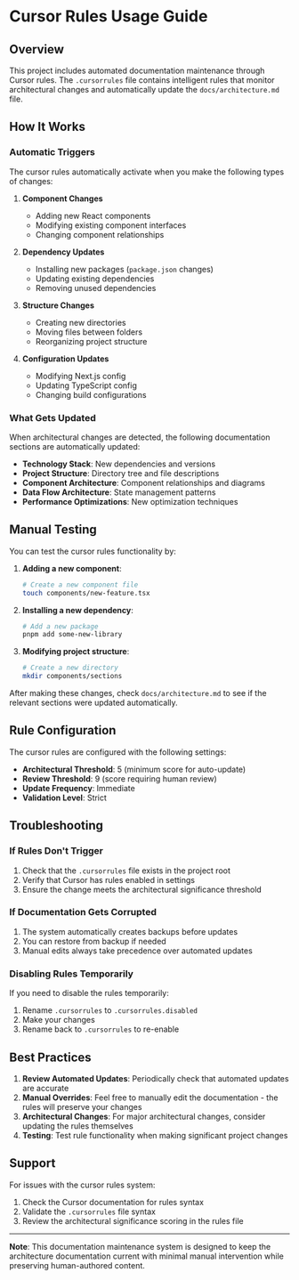 # Cursor Rules Usage Guide

## Overview

This project includes automated documentation maintenance through Cursor rules. The `.cursorrules` file contains intelligent rules that monitor architectural changes and automatically update the `docs/architecture.md` file.

## How It Works

### Automatic Triggers

The cursor rules automatically activate when you make the following types of changes:

1. **Component Changes**
   - Adding new React components
   - Modifying existing component interfaces
   - Changing component relationships

2. **Dependency Updates**
   - Installing new packages (`package.json` changes)
   - Updating existing dependencies
   - Removing unused dependencies

3. **Structure Changes**
   - Creating new directories
   - Moving files between folders
   - Reorganizing project structure

4. **Configuration Updates**
   - Modifying Next.js config
   - Updating TypeScript config
   - Changing build configurations

### What Gets Updated

When architectural changes are detected, the following documentation sections are automatically updated:

- **Technology Stack**: New dependencies and versions
- **Project Structure**: Directory tree and file descriptions
- **Component Architecture**: Component relationships and diagrams
- **Data Flow Architecture**: State management patterns
- **Performance Optimizations**: New optimization techniques

## Manual Testing

You can test the cursor rules functionality by:

1. **Adding a new component**:
   ```bash
   # Create a new component file
   touch components/new-feature.tsx
   ```

2. **Installing a new dependency**:
   ```bash
   # Add a new package
   pnpm add some-new-library
   ```

3. **Modifying project structure**:
   ```bash
   # Create a new directory
   mkdir components/sections
   ```

After making these changes, check `docs/architecture.md` to see if the relevant sections were updated automatically.

## Rule Configuration

The cursor rules are configured with the following settings:

- **Architectural Threshold**: 5 (minimum score for auto-update)
- **Review Threshold**: 9 (score requiring human review)
- **Update Frequency**: Immediate
- **Validation Level**: Strict

## Troubleshooting

### If Rules Don't Trigger

1. Check that the `.cursorrules` file exists in the project root
2. Verify that Cursor has rules enabled in settings
3. Ensure the change meets the architectural significance threshold

### If Documentation Gets Corrupted

1. The system automatically creates backups before updates
2. You can restore from backup if needed
3. Manual edits always take precedence over automated updates

### Disabling Rules Temporarily

If you need to disable the rules temporarily:

1. Rename `.cursorrules` to `.cursorrules.disabled`
2. Make your changes
3. Rename back to `.cursorrules` to re-enable

## Best Practices

1. **Review Automated Updates**: Periodically check that automated updates are accurate
2. **Manual Overrides**: Feel free to manually edit the documentation - the rules will preserve your changes
3. **Architectural Changes**: For major architectural changes, consider updating the rules themselves
4. **Testing**: Test rule functionality when making significant project changes

## Support

For issues with the cursor rules system:

1. Check the Cursor documentation for rules syntax
2. Validate the `.cursorrules` file syntax
3. Review the architectural significance scoring in the rules file

---

**Note**: This documentation maintenance system is designed to keep the architecture documentation current with minimal manual intervention while preserving human-authored content.
